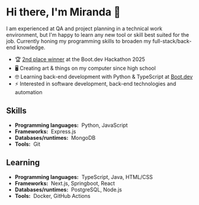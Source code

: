 # Hi there, I'm Miranda :wave:

I am experienced at QA and project planning in a technical work environment, but I'm happy to learn any new tool or skill best suited for the job. Currently honing my programming skills to broaden my full-stack/back-end knowledge.

- 🏆 [2nd place winner](https://blog.boot.dev/news/hackathon-2025/) at the Boot.dev Hackathon 2025
- 🖥️ Creating art & things on my computer since high school
- 🤓 Learning back-end development with Python & TypeScript at [Boot.dev](https://www.boot.dev/tracks/backend-python-typescript)
- ⚡ Interested in software development, back-end technologies and automation

## Skills

- **Programming languages:**&nbsp;&nbsp;Python, JavaScript
- **Frameworks:**&nbsp;&nbsp;Express.js
- **Databases/runtimes:**&nbsp;&nbsp;MongoDB
- **Tools:**&nbsp;&nbsp;Git

## Learning

- **Programming languages:**&nbsp;&nbsp;TypeScript, Java, HTML/CSS
- **Frameworks:**&nbsp;&nbsp;Next.js, Springboot, React
- **Databases/runtimes:**&nbsp;&nbsp;PostgreSQL, Node.js
- **Tools:**&nbsp;&nbsp;Docker, GitHub Actions
